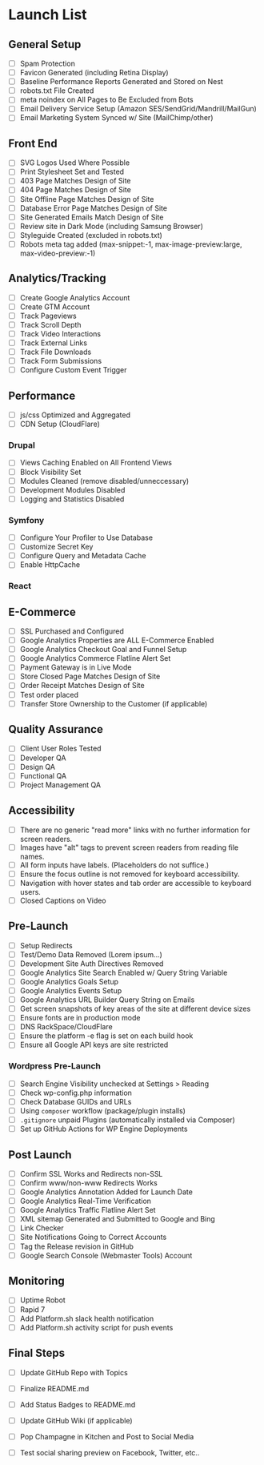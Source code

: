 # Launch List #

## General Setup ##
- [ ] Spam Protection
- [ ] Favicon Generated (including Retina Display)
- [ ] Baseline Performance Reports Generated and Stored on Nest
- [ ] robots.txt File Created
- [ ] meta noindex on All Pages to Be Excluded from Bots
- [ ] Email Delivery Service Setup (Amazon SES/SendGrid/Mandrill/MailGun)
- [ ] Email Marketing System Synced w/ Site (MailChimp/other)

## Front End ##
- [ ] SVG Logos Used Where Possible
- [ ] Print Stylesheet Set and Tested
- [ ] 403 Page Matches Design of Site
- [ ] 404 Page Matches Design of Site
- [ ] Site Offline Page Matches Design of Site
- [ ] Database Error Page Matches Design of Site
- [ ] Site Generated Emails Match Design of Site
- [ ] Review site in Dark Mode (including Samsung Browser)
- [ ] Styleguide Created (excluded in robots.txt)
- [ ] Robots meta tag added (max-snippet:-1, max-image-preview:large, max-video-preview:-1)

## Analytics/Tracking ##
- [ ] Create Google Analytics Account
- [ ] Create GTM Account
- [ ] Track Pageviews
- [ ] Track Scroll Depth
- [ ] Track Video Interactions
- [ ] Track External Links
- [ ] Track File Downloads
- [ ] Track Form Submissions
- [ ] Configure Custom Event Trigger

## Performance ##
- [ ] js/css Optimized and Aggregated
- [ ] CDN Setup (CloudFlare)

### Drupal ###
- [ ] Views Caching Enabled on All Frontend Views
- [ ] Block Visibility Set
- [ ] Modules Cleaned (remove disabled/unneccessary)
- [ ] Development Modules Disabled
- [ ] Logging and Statistics Disabled

### Symfony ###
- [ ] Configure Your Profiler to Use Database
- [ ] Customize Secret Key
- [ ] Configure Query and Metadata Cache
- [ ] Enable HttpCache

### React ###

## E-Commerce ##
- [ ] SSL Purchased and Configured
- [ ] Google Analytics Properties are ALL E-Commerce Enabled
- [ ] Google Analytics Checkout Goal and Funnel Setup
- [ ] Google Analytics Commerce Flatline Alert Set
- [ ] Payment Gateway is in Live Mode
- [ ] Store Closed Page Matches Design of Site
- [ ] Order Receipt Matches Design of Site
- [ ] Test order placed
- [ ] Transfer Store Ownership to the Customer (if applicable)

## Quality Assurance ##
- [ ] Client User Roles Tested
- [ ] Developer QA
- [ ] Design QA
- [ ] Functional QA
- [ ] Project Management QA

## Accessibility ##
- [ ] There are no generic "read more" links with no further information for screen readers.
- [ ] Images have "alt" tags to prevent screen readers from reading file names.
- [ ] All form inputs have labels. (Placeholders do not suffice.)
- [ ] Ensure the focus outline is not removed for keyboard accessibility.
- [ ] Navigation with hover states and tab order are accessible to keyboard users.
- [ ] Closed Captions on Video

## Pre-Launch ##
- [ ] Setup Redirects
- [ ] Test/Demo Data Removed (Lorem ipsum...)
- [ ] Development Site Auth Directives Removed
- [ ] Google Analytics Site Search Enabled w/ Query String Variable
- [ ] Google Analytics Goals Setup
- [ ] Google Analytics Events Setup
- [ ] Google Analytics URL Builder Query String on Emails
- [ ] Get screen snapshots of key areas of the site at different device sizes
- [ ] Ensure fonts are in production mode
- [ ] DNS RackSpace/CloudFlare
- [ ] Ensure the platform -e flag is set on each build hook
- [ ] Ensure all Google API keys are site restricted

### Wordpress Pre-Launch ###
- [ ] Search Engine Visibility unchecked at Settings > Reading
- [ ] Check wp-config.php information
- [ ] Check Database GUIDs and URLs
- [ ] Using `composer` workflow (package/plugin installs)
- [ ] `.gitignore` unpaid Plugins (automatically installed via Composer)
- [ ] Set up GitHub Actions for WP Engine Deployments

## Post Launch ##
- [ ] Confirm SSL Works and Redirects non-SSL
- [ ] Confirm www/non-www Redirects Works
- [ ] Google Analytics Annotation Added for Launch Date
- [ ] Google Analytics Real-Time Verification
- [ ] Google Analytics Traffic Flatline Alert Set
- [ ] XML sitemap Generated and Submitted to Google and Bing
- [ ] Link Checker
- [ ] Site Notifications Going to Correct Accounts
- [ ] Tag the Release revision in GitHub
- [ ] Google Search Console (Webmaster Tools) Account

## Monitoring ##
- [ ] Uptime Robot
- [ ] Rapid 7
- [ ] Add Platform.sh slack health notification
- [ ] Add Platform.sh activity script for push events

## Final Steps ##
- [ ] Update GitHub Repo with Topics
- [ ] Finalize README.md
- [ ] Add Status Badges to README.md
- [ ] Update GitHub Wiki (if applicable)
- [ ] Pop Champagne in Kitchen and Post to Social Media
- [ ] Test social sharing preview on Facebook, Twitter, etc..

